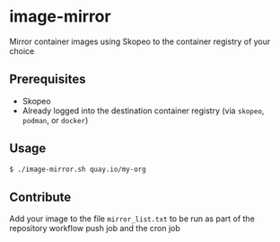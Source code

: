# image-mirror

Mirror container images using Skopeo to the container registry of your choice

## Prerequisites

- Skopeo
- Already logged into the destination container registry (via `skopeo`, `podman`, or `docker`)
 
## Usage

```bash
$ ./image-mirror.sh quay.io/my-org
```

## Contribute

Add your image to the file `mirror_list.txt` to be run as part of the repository workflow push job and the cron job
